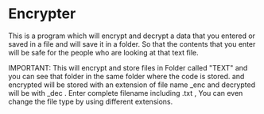 Encrypter
=========

This is a program which will encrypt and decrypt a data that you entered or saved in a file and will save it in a folder.
So that the contents that you enter will be safe for the people who are looking at that text file.

IMPORTANT:
This will encrypt and store files in Folder called "TEXT" and you can see that folder in the same folder where the
code is stored. and encrypted will be stored with an extension of file name _enc and decrypted will be with _dec .
Enter complete filename including .txt , You can even change the file type by using different extensions.
